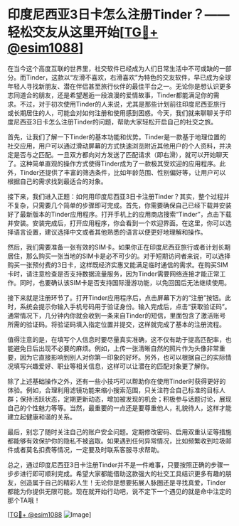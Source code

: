 # 印度尼西亚3日卡怎么注册Tinder？——轻松交友从这里开始[[TG💪+ @esim1088](https://t.me/s/esim1088)]

在当今这个高度互联的世界里，社交软件已经成为人们日常生活中不可或缺的一部分。而Tinder，这款以“左滑不喜欢，右滑喜欢”为特色的交友软件，早已成为全球年轻人寻找新朋友、潜在伴侣甚至旅行伙伴的最佳平台之一。无论你是想认识更多志同道合的朋友，还是希望邂逅一段浪漫的爱情故事，Tinder都能满足你的需求。不过，对于初次使用Tinder的人来说，尤其是那些计划前往印度尼西亚旅行或长期居住的人，可能会对如何注册和使用感到困惑。今天，我们就来聊聊关于印度尼西亚3日卡怎么注册Tinder的问题，帮助大家轻松开启自己的社交之旅。

首先，让我们了解一下Tinder的基本功能和优势。Tinder是一款基于地理位置的社交应用，用户可以通过滑动屏幕的方式快速浏览附近其他用户的个人资料，并决定是否与之匹配。一旦双方都向对方发送了匹配请求（即右滑），就可以开始聊天了。这种简单直观的操作方式使得Tinder成为了一款极其受欢迎的应用程序。此外，Tinder还提供了丰富的筛选条件，比如年龄范围、性别偏好等，让用户可以根据自己的需求找到最适合的对象。

接下来，我们进入正题：如何用印度尼西亚3日卡注册Tinder？其实，整个过程并不复杂，只需要几个简单的步骤即可完成。首先，你需要确保自己已经下载并安装好了最新版本的Tinder应用程序。打开手机上的应用商店搜索“Tinder”，点击下载并安装。安装完成后，打开应用程序，你会看到一个欢迎界面。在这里，你可以选择语言设置，建议选择中文或者其他熟悉的语言以便更好地理解和操作。

然后，我们需要准备一张有效的SIM卡。如果你正在印度尼西亚旅行或者计划长期居住，那么购买一张当地的SIM卡是必不可少的。对于短期访问者来说，可以选择购买一张预付费的3日卡，这样既经济实惠又能满足临时通信的需求。在购买SIM卡时，请注意检查是否支持数据流量服务，因为Tinder需要网络连接才能正常工作。同时，也要确认该SIM卡是否支持国际漫游功能，以免回国后无法继续使用。

接下来就是注册环节了。打开Tinder应用程序后，点击屏幕下方的“注册”按钮。此时，系统会提示你输入手机号码用于验证身份。输入完成后，点击“获取验证码”。通常情况下，几分钟内你就会收到一条来自Tinder的短信，里面包含了激活账号所需的验证码。将验证码填入指定位置并提交，这样就完成了基本的注册流程。

值得注意的是，在填写个人信息时要尽量真实准确，这不仅有助于提高匹配率，也能避免日后出现不必要的麻烦。例如，上传一张清晰自然的照片作为头像非常重要，因为它直接影响到别人对你第一印象的好坏。另外，也可以根据自己的实际情况填写兴趣爱好、职业等相关信息，这样可以让潜在的匹配对象更了解你。

除了上述基础操作之外，还有一些小技巧可以帮助你在使用Tinder时获得更好的体验。例如，合理利用滤镜功能来缩小搜索范围，只关注符合自己标准的目标人群；保持活跃状态，定期更新动态，增加被发现的机会；积极参与话题讨论，展现自己的个性魅力等等。当然，最重要的一点还是要尊重他人，礼貌待人，这样才能建立起健康和谐的关系。

最后，别忘了随时关注自己的账户安全问题。定期修改密码、启用双重认证等措施都能够有效保护你的隐私不被盗取。如果遇到任何异常情况，比如频繁收到垃圾邮件或者莫名扣费等情况，一定要及时联系客服寻求帮助。

总之，通过印度尼西亚3日卡注册Tinder并不是一件难事，只要按照正确的步骤一步步进行即可顺利完成。希望大家都能借助这款强大的社交工具结识更多有趣的朋友，创造属于自己的精彩人生！无论你是想要拓展人脉圈还是寻找真爱，Tinder都能为你提供无限可能。现在就开始行动吧，说不定下一个遇见的就是命中注定的那个TA哦！

[[TG💪+ @esim1088](https://t.me/s/esim1088) ![Image](https://i.postimg.cc/4NQfJmqS/Snipaste-2025-05-13-00-14-12.png)]